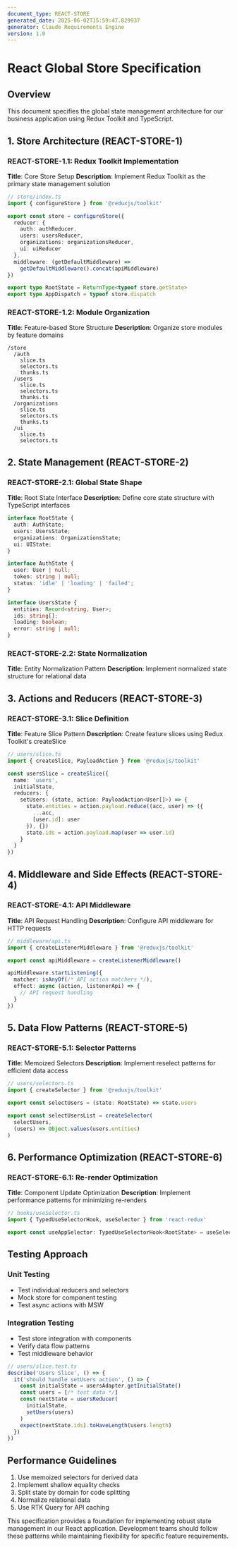 ```yaml
---
document_type: REACT-STORE
generated_date: 2025-06-02T15:59:47.829937
generator: Claude Requirements Engine
version: 1.0
---
```


# React Global Store Specification

## Overview

This document specifies the global state management architecture for our business application using Redux Toolkit and TypeScript.

## 1. Store Architecture (REACT-STORE-1)

### REACT-STORE-1.1: Redux Toolkit Implementation
**Title**: Core Store Setup
**Description**: Implement Redux Toolkit as the primary state management solution

```typescript
// store/index.ts
import { configureStore } from '@reduxjs/toolkit'

export const store = configureStore({
  reducer: {
    auth: authReducer,
    users: usersReducer,
    organizations: organizationsReducer,
    ui: uiReducer
  },
  middleware: (getDefaultMiddleware) => 
    getDefaultMiddleware().concat(apiMiddleware)
})

export type RootState = ReturnType<typeof store.getState>
export type AppDispatch = typeof store.dispatch
```

### REACT-STORE-1.2: Module Organization
**Title**: Feature-based Store Structure
**Description**: Organize store modules by feature domains

```
/store
  /auth
    slice.ts
    selectors.ts
    thunks.ts
  /users
    slice.ts
    selectors.ts
    thunks.ts
  /organizations
    slice.ts
    selectors.ts
    thunks.ts
  /ui
    slice.ts
    selectors.ts
```

## 2. State Management (REACT-STORE-2)

### REACT-STORE-2.1: Global State Shape
**Title**: Root State Interface
**Description**: Define core state structure with TypeScript interfaces

```typescript
interface RootState {
  auth: AuthState;
  users: UsersState;
  organizations: OrganizationsState;
  ui: UIState;
}

interface AuthState {
  user: User | null;
  token: string | null;
  status: 'idle' | 'loading' | 'failed';
}

interface UsersState {
  entities: Record<string, User>;
  ids: string[];
  loading: boolean;
  error: string | null;
}
```

### REACT-STORE-2.2: State Normalization
**Title**: Entity Normalization Pattern
**Description**: Implement normalized state structure for relational data

## 3. Actions and Reducers (REACT-STORE-3)

### REACT-STORE-3.1: Slice Definition
**Title**: Feature Slice Pattern
**Description**: Create feature slices using Redux Toolkit's createSlice

```typescript
// users/slice.ts
import { createSlice, PayloadAction } from '@reduxjs/toolkit'

const usersSlice = createSlice({
  name: 'users',
  initialState,
  reducers: {
    setUsers: (state, action: PayloadAction<User[]>) => {
      state.entities = action.payload.reduce((acc, user) => ({
        ...acc,
        [user.id]: user
      }), {})
      state.ids = action.payload.map(user => user.id)
    }
  }
})
```

## 4. Middleware and Side Effects (REACT-STORE-4)

### REACT-STORE-4.1: API Middleware
**Title**: API Request Handling
**Description**: Configure API middleware for HTTP requests

```typescript
// middleware/api.ts
import { createListenerMiddleware } from '@reduxjs/toolkit'

export const apiMiddleware = createListenerMiddleware()

apiMiddleware.startListening({
  matcher: isAnyOf(/* API action matchers */),
  effect: async (action, listenerApi) => {
    // API request handling
  }
})
```

## 5. Data Flow Patterns (REACT-STORE-5)

### REACT-STORE-5.1: Selector Patterns
**Title**: Memoized Selectors
**Description**: Implement reselect patterns for efficient data access

```typescript
// users/selectors.ts
import { createSelector } from '@reduxjs/toolkit'

export const selectUsers = (state: RootState) => state.users

export const selectUsersList = createSelector(
  selectUsers,
  (users) => Object.values(users.entities)
)
```

## 6. Performance Optimization (REACT-STORE-6)

### REACT-STORE-6.1: Re-render Optimization
**Title**: Component Update Optimization
**Description**: Implement performance patterns for minimizing re-renders

```typescript
// hooks/useSelector.ts
import { TypedUseSelectorHook, useSelector } from 'react-redux'

export const useAppSelector: TypedUseSelectorHook<RootState> = useSelector
```

## Testing Approach

### Unit Testing
- Test individual reducers and selectors
- Mock store for component testing
- Test async actions with MSW

### Integration Testing
- Test store integration with components
- Verify data flow patterns
- Test middleware behavior

```typescript
// users/slice.test.ts
describe('Users Slice', () => {
  it('should handle setUsers action', () => {
    const initialState = usersAdapter.getInitialState()
    const users = [/* test data */]
    const nextState = usersReducer(
      initialState,
      setUsers(users)
    )
    expect(nextState.ids).toHaveLength(users.length)
  })
})
```

## Performance Guidelines

1. Use memoized selectors for derived data
2. Implement shallow equality checks
3. Split state by domain for code splitting
4. Normalize relational data
5. Use RTK Query for API caching

This specification provides a foundation for implementing robust state management in our React application. Development teams should follow these patterns while maintaining flexibility for specific feature requirements.